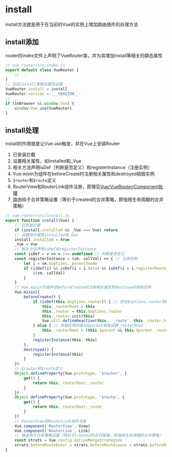 # install

install方法就是用于在当前的Vue的实例上增加路由插件的处理方法

## install添加

router的index文件上声明了VueRouter类，并为其增加install等相关的静态属性

```js
// vue-router/src/index.js
export default class VueRouter {
    // ...
}
// 包括install等静态属性设置
VueRouter.install = install
VueRouter.version = '__VERSION__'
// ...
if (inBrowser && window.Vue) {
    window.Vue.use(VueRouter)
}
```

## install处理

install的作用就是让Vue.use触发，并在Vue上安装Router

1. 已安装拦截
2. 设置相关属性，如installed和_Vue
3. 相关方法声明isDef（判断是否定义）和registerInstance（注册实例）
4. Vue.mixin为组件在beforeCreate时注册相关属性和destroyed销毁实例
5. `$router`和`$route`定义
6. RouterView和RouterLink组件注册，原理见[Vue/VueRouter/Component处理](./07-Component处理.md)
7.  路由钩子合并策略设置（等价于created的合并策略，即借用生命周期的合并策略）

```js
// vue-router/src/install.js
export function install(Vue) {
    // 已安装拦截
    if (install.installed && _Vue === Vue) return
    // 设置相关属性installed和_Vue
    install.installed = true
    _Vue = Vue
    // 相关方法声明isDef和registerInstance
    const isDef = v => v !== undefined // 判断是否定义
    const registerInstance = (vm, callVal) => { // 注册实例
        let i = vm.$options._parentVnode
        if (isDef(i) && isDef(i = i.data) && isDef(i = i.registerRouteInstance)) {
            i(vm, callVal)
        }
    }
    // Vue.mixin为组件在beforeCreate时注册相关属性和destroyed销毁实例
    Vue.mixin({
        beforeCreate() {
            if (isDef(this.$options.router)) { // 存在$options.router的vue实例就是根实例，并设置_routerRoot和_router
                this._routerRoot = this
                this._router = this.$options.router
                this._router.init(this)
                Vue.util.defineReactive(this, '_route', this._router.history.current)
            } else { // 非根实例则是从$parent获取设置_routerRoot
                this._routerRoot = (this.$parent && this.$parent._routerRoot) || this
            }
            registerInstance(this, this)
        },
        destroyed() {
            registerInstance(this)
        }
    })
    // $router和$route定义
    Object.defineProperty(Vue.prototype, '$router', {
        get() {
            return this._routerRoot._router
        }
    })
    Object.defineProperty(Vue.prototype, '$route', {
        get() {
            return this._routerRoot._route
        }
    })
    // RouterView和RouterLink组件注册
    Vue.component('RouterView', View)
    Vue.component('RouterLink', Link)
    // 路由钩子合并策略设置（等价于created的合并策略，即借用生命周期的合并策略）
    const strats = Vue.config.optionMergeStrategies
    strats.beforeRouteEnter = strats.beforeRouteLeave = strats.beforeRouteUpdate = strats.created
}
```
